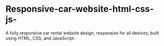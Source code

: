 # Responsive-car-website-html-css-js-
A  fully responsive car rental website design, responsive for all devices, built using HTML, CSS, and JavaScript.
